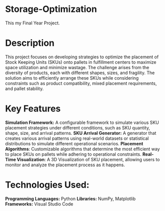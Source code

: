 # Storage-Optimization
 This my Final Year Project.

 # Description
This project focuses on developing strategies to optimize the placement of Stock Keeping Units (SKUs) onto pallets in fulfillment centers to maximize space utilization and minimize wastage. The challenge arises from the diversity of products, each with different shapes, sizes, and fragility. The solution aims to efficiently arrange these SKUs while considering constraints such as product compatibility, mixed placement requirements, and pallet stability.

# Key Features

**Simulation Framework:** A configurable framework to simulate various SKU placement strategies under different conditions, such as SKU quantity, shape, size, and arrival patterns.
**SKU Arrival Generator:** A generator that creates various arrival patterns using real-world datasets or statistical distributions to simulate different operational scenarios.
**Placement Algorithms**: Customizable algorithms that determine the most efficient way to place SKUs on pallets while adhering to operational constraints.
**Real-Time Visualization**: A 3D Visualization of SKU placement, allowing users to monitor and analyze the placement process as it happens.

# Technologies Used:

**Programming Languages:**
Python
**Libraries:**
NumPy, Matplotlib
**Frameworks:**
Visual Studio Code
